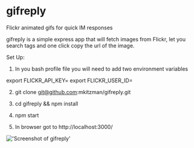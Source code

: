 gifreply
========

Flickr animated gifs for quick IM responses

gifreply is a simple express app that will fetch images from Flickr, let you search tags and one click copy the url of the image.

Set Up:

1. In you bash profile file you will need to add two environment variables

export FLICKR_API_KEY=<YOUR FLICKR API KEY>
export FLICKR_USER_ID=<YOUR FLICKR USER ID>

2. git clone git@github.com:mkitzman/gifreply.git

3. cd gifreply && npm install

4. npm start

5. In browser got to http://localhost:3000/

!['Screenshot of gifreply'](http://i.imgur.com/7KR3LFA.png)

